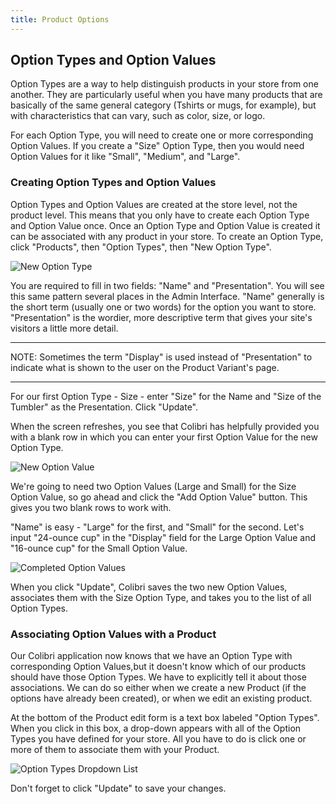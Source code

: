 ```yaml
---
title: Product Options
---
```


## Option Types and Option Values

Option Types are a way to help distinguish products in your store from one another. They are particularly useful when you have many products that are basically of the same general category (Tshirts or mugs, for example), but with characteristics that can vary, such as color, size, or logo.

For each Option Type, you will need to create one or more corresponding Option Values. If you create a "Size" Option Type, then you would need Option Values for it like "Small", "Medium", and "Large".

### Creating Option Types and Option Values

Option Types and Option Values are created at the store level, not the product level. This means that you only have to create each Option Type and Option Value once. Once an Option Type and Option Value is created it can be associated with any product in your store. To create an Option Type, click "Products", then "Option Types", then "New Option Type".

![New Option Type](/images/user/products/new_option_type.jpg)

You are required to fill in two fields: "Name" and "Presentation". You will see this same pattern several places in the Admin Interface. "Name" generally is the short term (usually one or two words) for the option you want to store. "Presentation" is the wordier, more descriptive term that gives your site's visitors a little more detail.

***
NOTE: Sometimes the term "Display" is used instead of "Presentation" to indicate what is shown to the user on the Product Variant's page.
***

For our first Option Type - Size - enter "Size" for the Name and "Size of the Tumbler" as the Presentation. Click "Update".

When the screen refreshes, you see that Colibri has helpfully provided you with a blank row in which you can enter your first Option Value for the new Option Type.

![New Option Value](/images/user/products/new_option_value.jpg)

We're going to need two Option Values (Large and Small) for the Size Option Value, so go ahead and click the "Add Option Value" button. This gives you two blank rows to work with.

"Name" is easy - "Large" for the first, and "Small" for the second. Let's input "24-ounce cup" in the "Display" field for the Large Option Value and "16-ounce cup" for the Small Option Value.

![Completed Option Values](/images/user/products/large_small_option_values.jpg)

When you click "Update", Colibri saves the two new Option Values, associates them with the Size Option Type, and takes you to the list of all Option Types.

### Associating Option Values with a Product

Our Colibri application now knows that we have an Option Type with corresponding Option Values,but it doesn't know which of our products should have those Option Types. We have to explicitly tell it about those associations. We can do so either when we create a new Product (if the options have already been created), or when we edit an existing product.

At the bottom of the Product edit form is a text box labeled "Option Types". When you click in this box, a drop-down appears with all of the Option Types you have defined for your store. All you have to do is click one or more of them to associate them with your Product.

![Option Types Dropdown List](/images/user/products/option_types_dropdown.jpg)

Don't forget to click "Update" to save your changes.

